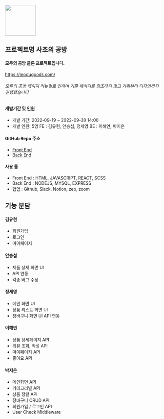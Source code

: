<img src="https://user-images.githubusercontent.com/103613612/193570533-c49a54fc-f83b-40a1-88be-2467356caf2c.png" width="100" height="100" />

## 프로젝트명 사조의 공방

#### 모두의 공방 클론 프로젝트입니다.
https://modugoods.com/
###### 모두의 공방 페이지 리뉴얼로 인하여 기존 페이지를 참조하지 않고 기획부터 디자인까지 진행했습니다

#### 개발기간 및 인원

- 개발 기간: 2022-09-19 ~ 2022-09-30 14:00
- 개발 인원: 5명
FE : 김유현, 안승섭, 정세영
BE : 이해연, 박지은


#### GitHub Repo 주소
- [Front End](https://github.com/wecode-bootcamp-korea/justcode-6-2nd-team4-front/new/main)
- [Back End](https://github.com/wecode-bootcamp-korea/justcode-6-2nd-team4-back)

#### 사용 툴 
- Front End : HTML, JAVASCRIPT, REACT, SCSS
- Back End : NODEJS, MYSQL, EXPRESS
- 협업 : Github, Slack, Notion, zep, zoom


## 기능 분담

#### 김유현
* 회원가입
* 로그인
* 마이페이지

#### 안승섭
- 제품 상세 화면 UI
- API 연동
- 각종 버그 수정

#### 정세영
- 메인 화면 UI
- 상품 리스트 화면 UI
- 장바구니 화면 UI API 연동

#### 이해연
- 상품 상세페이지 API
- 리뷰 조회, 작성 API
- 마이페이지 API
- 좋아요 API

#### 박지은
- 메인화면 API
- 카테고리별 API
- 상품 정렬 API
- 장바구니 CRUD API
- 회원가입 / 로그인 API
- User Check Middleware

